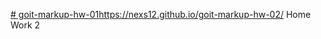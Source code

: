 [# goit-markup-hw-01](https://nexs12.github.io/goit-markup-hw-02/)https://nexs12.github.io/goit-markup-hw-02/
Home Work 2
